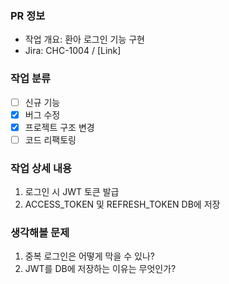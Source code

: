 ### PR 정보
- 작업 개요: 환아 로그인 기능 구현
- Jira: CHC-1004 / [Link]

### 작업 분류
- [ ] 신규 기능
- [x] 버그 수정
- [x] 프로젝트 구조 변경
- [ ] 코드 리팩토링

### 작업 상세 내용
1. 로그인 시 JWT 토큰 발급
2. ACCESS_TOKEN 및 REFRESH_TOKEN DB에 저장

### 생각해볼 문제
1. 중복 로그인은 어떻게 막을 수 있나?
2. JWT를 DB에 저장하는 이유는 무엇인가?
